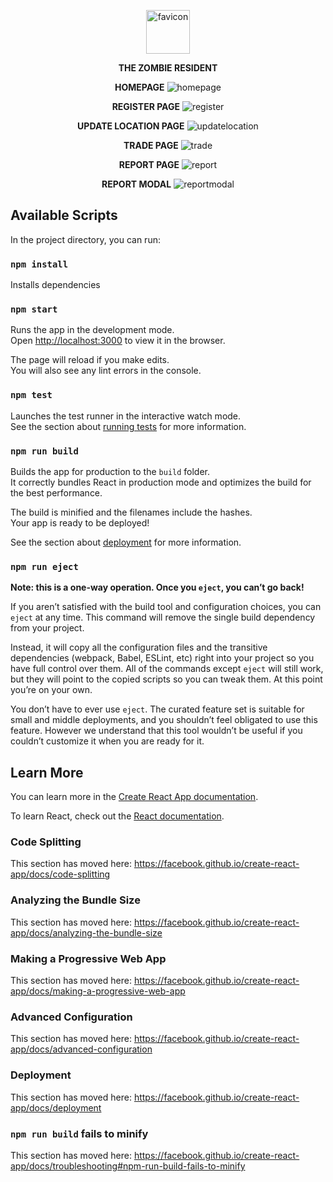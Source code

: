 
<p align="center">
<img src="https://i.imgur.com/j3wLJaB.png" alt="favicon" width="70"> 
</p>
<p align="center">
<b>THE ZOMBIE RESIDENT</b>
</p>

<p align="center">
  <b>HOMEPAGE</b>
<img src="https://prnt.sc/tu6bcc" alt="homepage">
</p>
<p align="center">
  <b>REGISTER PAGE</b>
<img src="https://i.imgur.com/FaYgFXQ.png" alt="register"> 
</p>
<p align="center">
  <b>UPDATE LOCATION PAGE</b>
<img src="https://i.imgur.com/4LuoxLw.png" alt="updatelocation"> 
</p>
<p align="center">
<b>TRADE PAGE</b>
<img src="https://i.imgur.com/89Yc2Ds.png" alt="trade"> 
</p>
<p align="center">
<b>REPORT PAGE</b> 
<img src="https://i.imgur.com/ARkVEjJ.png" alt="report"> 
</p>
<p align="center">
<b>REPORT MODAL</b>
<img src="https://i.imgur.com/FuFjuNZ.png" alt="reportmodal"> 
</p>



## Available Scripts

In the project directory, you can run:

### `npm install`
Installs dependencies

### `npm start`

Runs the app in the development mode.<br />
Open [http://localhost:3000](http://localhost:3000) to view it in the browser.

The page will reload if you make edits.<br />
You will also see any lint errors in the console.

### `npm test`

Launches the test runner in the interactive watch mode.<br />
See the section about [running tests](https://facebook.github.io/create-react-app/docs/running-tests) for more information.

### `npm run build`

Builds the app for production to the `build` folder.<br />
It correctly bundles React in production mode and optimizes the build for the best performance.

The build is minified and the filenames include the hashes.<br />
Your app is ready to be deployed!

See the section about [deployment](https://facebook.github.io/create-react-app/docs/deployment) for more information.

### `npm run eject`

**Note: this is a one-way operation. Once you `eject`, you can’t go back!**

If you aren’t satisfied with the build tool and configuration choices, you can `eject` at any time. This command will remove the single build dependency from your project.

Instead, it will copy all the configuration files and the transitive dependencies (webpack, Babel, ESLint, etc) right into your project so you have full control over them. All of the commands except `eject` will still work, but they will point to the copied scripts so you can tweak them. At this point you’re on your own.

You don’t have to ever use `eject`. The curated feature set is suitable for small and middle deployments, and you shouldn’t feel obligated to use this feature. However we understand that this tool wouldn’t be useful if you couldn’t customize it when you are ready for it.

## Learn More

You can learn more in the [Create React App documentation](https://facebook.github.io/create-react-app/docs/getting-started).

To learn React, check out the [React documentation](https://reactjs.org/).

### Code Splitting

This section has moved here: https://facebook.github.io/create-react-app/docs/code-splitting

### Analyzing the Bundle Size

This section has moved here: https://facebook.github.io/create-react-app/docs/analyzing-the-bundle-size

### Making a Progressive Web App

This section has moved here: https://facebook.github.io/create-react-app/docs/making-a-progressive-web-app

### Advanced Configuration

This section has moved here: https://facebook.github.io/create-react-app/docs/advanced-configuration

### Deployment

This section has moved here: https://facebook.github.io/create-react-app/docs/deployment

### `npm run build` fails to minify

This section has moved here: https://facebook.github.io/create-react-app/docs/troubleshooting#npm-run-build-fails-to-minify
